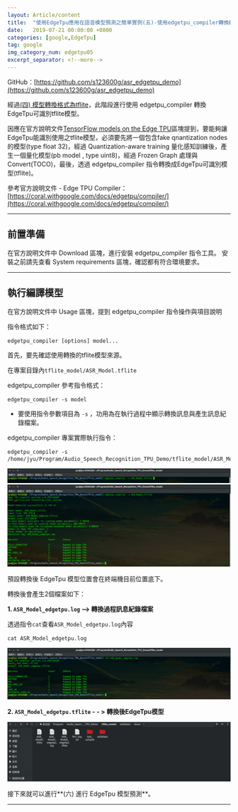```yaml
---
layout: Article/content
title:  "使用EdgeTpu應用在語音模型預測之簡單實例(五)-使用edgetpu_compiler轉換EdgeTpu可識別tflite模型"
date:   2019-07-21 00:00:00 +0800
categories: [google,EdgeTpu]
tag: google
img_category_num: edgetpu05
excerpt_separator: <!--more-->
---
```


<!--more-->

GitHub：[https://github.com/s123600g/asr_edgetpu_demo](https://github.com/s123600g/asr_edgetpu_demo)

經過[(四) 模型轉換格式為tflite](https://s123600g.github.io/google/edgetpu/2019/07/20/%E4%BD%BF%E7%94%A8EdgeTpu%E6%87%89%E7%94%A8%E5%9C%A8%E8%AA%9E%E9%9F%B3%E6%A8%A1%E5%9E%8B%E9%A0%90%E6%B8%AC%E4%B9%8B%E7%B0%A1%E5%96%AE%E5%AF%A6%E4%BE%8B(%E5%9B%9B)-%E6%A8%A1%E5%9E%8B%E8%BD%89%E6%8F%9B%E6%A0%BC%E5%BC%8F%E7%82%BAtflite.html)，此階段進行使用 edgetpu_compiler 轉換EdgeTpu可識別tflite模型。

因應在官方說明文件[TensorFlow models on the Edge TPU](https://coral.withgoogle.com/docs/edgetpu/models-intro/)區塊提到，要能夠讓EdgeTpu能識別使用之tflite模型，必須要先將一個包含fake qnantization nodes的模型(type float 32)，經過 Quantization-aware training 量化感知訓練後，產生一個量化模型(pb model , type uint8)，經過 Frozen Graph 處理與Convert(TOCO)，最後，透過 edgetpu_compiler 指令轉換成EdgeTpu可識別模型(tflite)。

參考官方說明文件 - Edge TPU Compiler：
[https://coral.withgoogle.com/docs/edgetpu/compiler/](https://coral.withgoogle.com/docs/edgetpu/compiler/)

---

## 前置準備
在官方說明文件中 Download 區塊，進行安裝 edgetpu_compiler 指令工具。
安裝之前請先查看 System requirements 區塊，確認都有符合環境要求。

---

## 執行編譯模型
在官方說明文件中 Usage 區塊，提到 edgetpu_compiler 指令操作與項目說明

指令格式如下：
```shell
edgetpu_compiler [options] model...
```
首先，要先確認使用轉換的tflite模型來源。

在專案目錄內`tflite_model/ASR_Model.tflite`

edgetpu_compiler 參考指令格式：

```shell
edgetpu_compiler -s model
```

- 要使用指令參數項目為 `-s` ，功用為在執行過程中顯示轉換訊息與產生訊息紀錄檔案。

edgetpu_compiler 專案實際執行指令：

```shell
edgetpu_compiler -s /home/jyu/Program/Audio_Speech_Recognition_TPU_Demo/tflite_model/ASR_Model.tflite
```

<img src="edgetpu05-01.png" class="img-fluid rounded mx-auto" >

<img src="edgetpu05-02.png" class="img-fluid rounded mx-auto" >

預設轉換後 EdgeTpu 模型位置會在終端機目前位置底下。

轉換後會產生2個檔案如下：

**1. `ASR_Model_edgetpu.log` --> 轉換過程訊息紀錄檔案**

透過指令`cat`查看`ASR_Model_edgetpu.log`內容

```shell
cat ASR_Model_edgetpu.log
```

<img src="edgetpu05-03.png" class="img-fluid rounded mx-auto" >

<script src="https://gist.github.com/s123600g/f5d89147ffd5a510aad3f4eed6b4cbed.js"></script>


**2. `ASR_Model_edgetpu.tflite` - - > 轉換後EdgeTpu模型**

<img src="edgetpu05-04.png" class="img-fluid rounded mx-auto" >

接下來就可以進行**(六) 進行 EdgeTpu 模型預測**。

---
